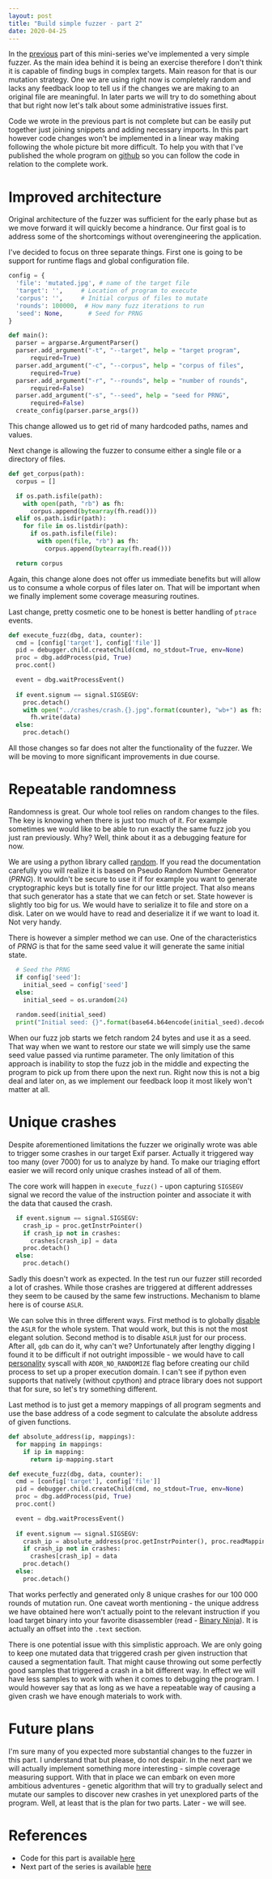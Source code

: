 ```yaml
---
layout: post
title: "Build simple fuzzer - part 2"
date: 2020-04-25
---
```




In the [previous](https://carstein.github.io/2020/04/18/writing-simple-fuzzer-1.html) part of this mini-series we've implemented a very simple fuzzer.  As the main idea behind it is  being an exercise therefore I don't think it is capable of finding bugs in complex targets. Main reason for that is our mutation strategy. One we are using right now is completely random and lacks any feedback loop to tell us if the changes we are making to an original file are meaningful. In later parts we will try to do something about that but right now let's talk about some administrative issues first.

Code we wrote in the previous part is not complete but can be easily put together just joining snippets and adding necessary imports. In this part however code changes won't be implemented in a linear way making following the whole picture bit more difficult. To help you with that I've published  the whole program on [github](https://github.com/carstein/vsf) so you can follow the code in relation to the complete work.

# Improved architecture

Original architecture of the fuzzer was sufficient for the early phase but as we move forward it will quickly become a hindrance. Our first goal is to address some of the shortcomings without overengineering the application.

I've decided to focus on three separate things. First one is going to be support for runtime flags and global configuration file.

```python
config = {
  'file': 'mutated.jpg', # name of the target file
  'target': '',     # Location of program to execute
  'corpus': '',     # Initial corpus of files to mutate
  'rounds': 100000,  # How many fuzz iterations to run
  'seed': None,       # Seed for PRNG
}

def main():
  parser = argparse.ArgumentParser()
  parser.add_argument("-t", "--target", help = "target program", 
      required=True)
  parser.add_argument("-c", "--corpus", help = "corpus of files",
      required=True)
  parser.add_argument("-r", "--rounds", help = "number of rounds", 
      required=False)
  parser.add_argument("-s", "--seed", help = "seed for PRNG", 
      required=False)
  create_config(parser.parse_args())
```

This change allowed us to get rid of many hardcoded paths, names and values.

Next change is allowing the fuzzer to consume either a single file or a directory of files.

```python
def get_corpus(path):
  corpus = []

  if os.path.isfile(path):
    with open(path, "rb") as fh:
      corpus.append(bytearray(fh.read()))
  elif os.path.isdir(path):
    for file in os.listdir(path):
      if os.path.isfile(file):
        with open(file, "rb") as fh:
          corpus.append(bytearray(fh.read()))

  return corpus
```

Again, this change alone does not offer us immediate benefits but will allow us to consume a whole corpus of files later on. That will be important when we finally implement some coverage measuring routines.

Last change, pretty cosmetic one to be honest is better handling of `ptrace` events.

```python
def execute_fuzz(dbg, data, counter):
  cmd = [config['target'], config['file']]
  pid = debugger.child.createChild(cmd, no_stdout=True, env=None)
  proc = dbg.addProcess(pid, True)
  proc.cont()

  event = dbg.waitProcessEvent()
  
  if event.signum == signal.SIGSEGV:
    proc.detach()
    with open("../crashes/crash.{}.jpg".format(counter), "wb+") as fh:
      fh.write(data)
  else:
    proc.detach()
```

All those changes so far does not alter the functionality of the fuzzer. We will be moving to more significant improvements in due course.

# Repeatable randomness

Randomness is great. Our whole tool relies on random changes to the files. The key is knowing when there is just too much of it. For example sometimes we would like to be able to run exactly the same fuzz job you just ran previously. Why? Well, think about it as a debugging feature for now.

We are using a python library called [random](https://docs.python.org/3/library/random.html). If you read the documentation carefully you will realize it is based on Pseudo Random Number Generator (*PRNG*). It wouldn't be secure to use it if for example you want to generate cryptographic keys but is totally fine for our little project. That also means that such generator has a state that we can fetch or set. State however is slightly too big for us. We would have to serialize it to file and store on a disk. Later on we would have to read and deserialize it if we want to load it. Not very handy.

There is however a simpler method we can use. One of the characteristics of *PRNG* is that for the same seed value it will generate the same initial state.

```python
  # Seed the PRNG
  if config['seed']:
    initial_seed = config['seed']
  else:
    initial_seed = os.urandom(24)
    
  random.seed(initial_seed)
  print("Initial seed: {}".format(base64.b64encode(initial_seed).decode('utf-8')))
```

When our fuzz job starts we fetch random 24 bytes and use it as a seed. That way when we want to restore our state we will simply use the same seed value passed via runtime parameter. The only limitation of this approach is inability to stop the fuzz job in the middle and expecting the program to pick up from there upon the next run. Right now this is not a big deal and later on, as we implement our feedback loop it most likely won't matter at all.

# Unique crashes

Despite aforementioned limitations the fuzzer we originally wrote was able to trigger some crashes in our target Exif parser.  Actually it triggered way too many (over 7000) for us to analyze by hand. To make our triaging effort easier we will record only unique crashes instead of all of them. 

The core work will happen in `execute_fuzz()` - upon capturing `SIGSEGV` signal we record the value of the instruction pointer and associate it with the data that caused the crash.

```python
  if event.signum == signal.SIGSEGV:
    crash_ip = proc.getInstrPointer()
    if crash_ip not in crashes:
      crashes[crash_ip] = data
    proc.detach()
  else:
    proc.detach()
```

Sadly this doesn't work as expected. In the test run our fuzzer still recorded a lot of crashes. While those crashes are triggered at different addresses they seem to be caused by the same few instructions. Mechanism to blame here is of course `ASLR`.

We can solve this in three different ways. First method is to globally [disable](https://linux-audit.com/linux-aslr-and-kernelrandomize_va_space-setting/) the `ASLR` for the whole system. That would work, but this is not the most elegant solution. Second method is to disable `ASLR` just for our process. After all, `gdb` can do it, why can't we? Unfortunately after lengthy digging I found it to be difficult if not outright impossible - we would have to call [personality](http://man7.org/linux/man-pages/man2/personality.2.html) syscall with `ADDR_NO_RANDOMIZE` flag before creating our child process to set up a proper execution domain. I can't see if python even supports that natively (without cpython) and ptrace library does not support that for sure, so let's try something different.

Last method is to just get a memory mappings of all program segments and use the base address of a code segment to calculate the absolute address of given functions.

```python
def absolute_address(ip, mappings):
  for mapping in mappings:
    if ip in mapping:
      return ip-mapping.start

def execute_fuzz(dbg, data, counter):
  cmd = [config['target'], config['file']]
  pid = debugger.child.createChild(cmd, no_stdout=True, env=None)
  proc = dbg.addProcess(pid, True)
  proc.cont()

  event = dbg.waitProcessEvent()
  
  if event.signum == signal.SIGSEGV:
    crash_ip = absolute_address(proc.getInstrPointer(), proc.readMappings())
    if crash_ip not in crashes:
      crashes[crash_ip] = data
    proc.detach()
  else:
    proc.detach()
```

That works perfectly and generated only 8 unique crashes for our 100 000 rounds of mutation run. One caveat worth mentioning - the unique address we have obtained here won't actually point to the relevant instruction if you load target binary into your favorite disassembler (read - [Binary Ninja](https://binary.ninja/)). It is actually an offset into the `.text` section.

There is one potential issue with this simplistic approach. We are only going to keep one mutated data that triggered crash per given instruction that caused a segmentation fault. That might cause throwing out some perfectly good samples that triggered a crash in a bit different way. In effect we will have less samples to work with when it comes to debugging the program. I would however say that as long as we have a repeatable way of causing a given crash we have enough materials  to work with. 

# Future plans

I'm sure many of you expected more substantial changes to the fuzzer in this part. I understand that but please, do not despair. In the next part we will actually implement something more interesting - simple coverage measuring support. With that in place we can embark on even more ambitious adventures - genetic algorithm that will try to gradually select and mutate our samples to discover new crashes in yet unexplored parts of the program. Well, at least that is the plan for two parts. Later - we will see.

# References
 - Code for this part is available [here](https://github.com/carstein/vsf/releases/tag/v2)
 - Next part of the series is available [here](https://carstein.github.io/2020/05/02/writing-simple-fuzzer-3.html)